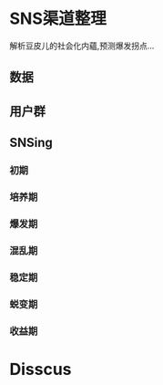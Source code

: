 # SNS渠道整理 #
解析豆皮儿的社会化内蘊,预测爆发拐点...

## 数据 ##

## 用户群 ##

## SNSing ##

### 初期 ###

### 培养期 ###

### 爆发期 ###

### 混乱期 ###

### 稳定期 ###

### 蜕变期 ###


### 收益期 ###

# Disscus #